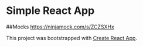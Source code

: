 # Simple React App

##Mocks
https://ninjamock.com/s/ZCZSXHx

This project was bootstrapped with [Create React App](https://github.com/facebook/create-react-app).
